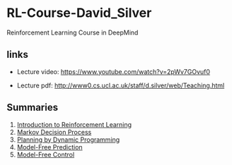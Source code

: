 # RL-Course-David_Silver
Reinforcement Learning Course in DeepMind


## links

* Lecture video: <a href="https://www.youtube.com/watch?v=2pWv7GOvuf0">https://www.youtube.com/watch?v=2pWv7GOvuf0</a>

* Lecture pdf: <a href="http://www0.cs.ucl.ac.uk/staff/d.silver/web/Teaching.html">http://www0.cs.ucl.ac.uk/staff/d.silver/web/Teaching.html</a>

## Summaries 

1. <a href="lectures/1. Introduction to Reinforcement Learning.md">Introduction to Reinforcement Learning</a>
2. <a href="lectures/2. Markov Decision Process.md">Markov Decision Process</a>
3. <a href="lectures/3. Planning by Dynamic Programming.md">Planning by Dynamic Programming</a>
4. <a href="lectures/4. Model-Free Prediction.md">Model-Free Prediction</a>
5. <a href="lectures/5. Model-Free Control.md">Model-Free Control</a>